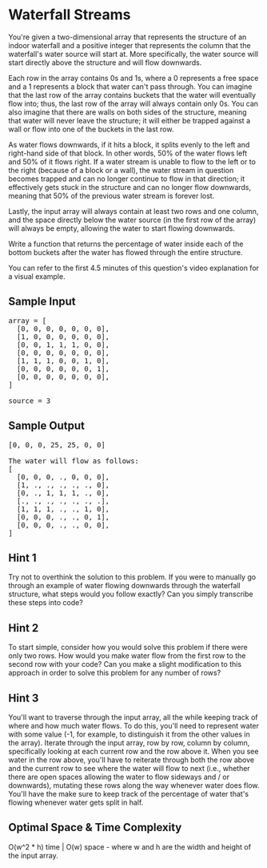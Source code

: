 # Waterfall Streams

  You're given a two-dimensional array that represents the structure of an
  indoor waterfall and a positive integer that represents the column that the
  waterfall's water source will start at. More specifically, the water source
  will start directly above the structure and will flow downwards.

  Each row in the array contains <span>0</span>s and <span>1</span>s, where a
  <span>0</span> represents a free space and a <span>1</span> represents a block
  that water can't pass through. You can imagine that the last row of the array
  contains buckets that the water will eventually flow into; thus, the last row
  of the array will always contain only <span>0</span>s. You can also imagine
  that there are walls on both sides of the structure, meaning that water will
  never leave the structure; it will either be trapped against a wall or flow
  into one of the buckets in the last row.

  As water flows downwards, if it hits a block, it splits evenly to the left and
  right-hand side of that block. In other words, 50% of the water flows left and
  50% of it flows right. If a water stream is unable to flow to the left or to
  the right (because of a block or a wall), the water stream in question becomes
  trapped and can no longer continue to flow in that direction; it effectively
  gets stuck in the structure and can no longer flow downwards, meaning that 50%
  of the previous water stream is forever lost.

  Lastly, the input array will always contain at least two rows and one column, 
  and the space directly below the water source (in the first row of the array)
  will always be empty, allowing the water to start flowing downwards.

  Write a function that returns the percentage of water inside each of the
  bottom buckets after the water has flowed through the entire structure.

  You can refer to the first 4.5 minutes of this question's video explanation
  for a visual example.

## Sample Input

<pre>
array = [
  [0, 0, 0, 0, 0, 0, 0], 
  [1, 0, 0, 0, 0, 0, 0], 
  [0, 0, 1, 1, 1, 0, 0], 
  [0, 0, 0, 0, 0, 0, 0], 
  [1, 1, 1, 0, 0, 1, 0], 
  [0, 0, 0, 0, 0, 0, 1], 
  [0, 0, 0, 0, 0, 0, 0], 
]

source = 3
</pre>

## Sample Output</h3>

<pre>
[0, 0, 0, 25, 25, 0, 0]

The water will flow as follows:
[
  [0, 0, 0, ., 0, 0, 0], 
  [1, ., ., ., ., ., 0], 
  [0, ., 1, 1, 1, ., 0], 
  [., ., ., ., ., ., .], 
  [1, 1, 1, ., ., 1, 0], 
  [0, 0, 0, ., ., 0, 1], 
  [0, 0, 0, ., ., 0, 0], 
]
</pre>

## Hint 1

Try not to overthink the solution to this problem. If you were to manually go through an example of water flowing downwards through the waterfall structure, what steps would you follow exactly? Can you simply transcribe these steps into code?

## Hint 2

To start simple, consider how you would solve this problem if there were only two rows. How would you make water flow from the first row to the second row with your code? Can you make a slight modification to this approach in order to solve this problem for any number of rows?

## Hint 3

You'll want to traverse through the input array, all the while keeping track of where and how much water flows. To do this, you'll need to represent water with some value (-1, for example, to distinguish it from the other values in the array). Iterate through the input array, row by row, column by column, specifically looking at each current row and the row above it. When you see water in the row above, you'll have to reiterate through both the row above and the current row to see where the water will flow to next (i.e., whether there are open spaces allowing the water to flow sideways and / or downwards), mutating these rows along the way whenever water does flow. You'll have the make sure to keep track of the percentage of water that's flowing whenever water gets split in half.

## Optimal Space &amp; Time Complexity

O(w^2 * h) time | O(w) space - where w and h are the width and height of the input array.

